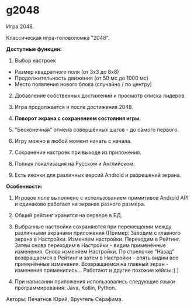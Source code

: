# g2048
Игра 2048.

Классическая игра-головоломка "2048". 

**Доступные функции:**

1. Выбор настроек
- Размер квадратного поля (от 3х3 до 8х8)
- Продолжительность движения (от 50 мс до 1000 мс)
- Место появления нового блока (случайно / по центру)

2. Добавление собственных достижений и просмотр списка лидеров.

3. Игра продолжается и после достижения 2048.

4. **Поворот экрана с сохранением состояния игры.**

5. "Бесконечная" отмена совершённых шагов - до самого первого.

6. Игру можно в любой момент начать с начала.

7. Сохранение настроек при выходе из приложения.

8. Полная локализация на Русском и Английском.

9. Есть иконки для различных версий Android и разрешений экрана.

**Особенности:**

1. Игровое поле выполнено с использованием примитивов Android API и одинаково работает на экранах разного размера.

2. Общий рейтинг хранится на сервере в БД.

3. Выбранные настройки сохраняются при перемещении между различными экранами приложения (Пример: Заходим с главного экрана в Настройки. Изменяем настройки. Переходим в Рейтинг. Затем снова переходим в Настройки - видим применённые изменения. Снова изменяем Настройки. По стрелочке "Назад" возвращаемся в Рейтинг и затем в Настройки - опять видим все применённые изменения. Возвращаемся на главный экран - изменения применились... Работают и другие похожие кейсы :) )

4. При написании приложения использовались следующие языки программирования: Java, Kotlin, Python.

Авторы: Печатнов Юрий, Вручтель Серафима.
